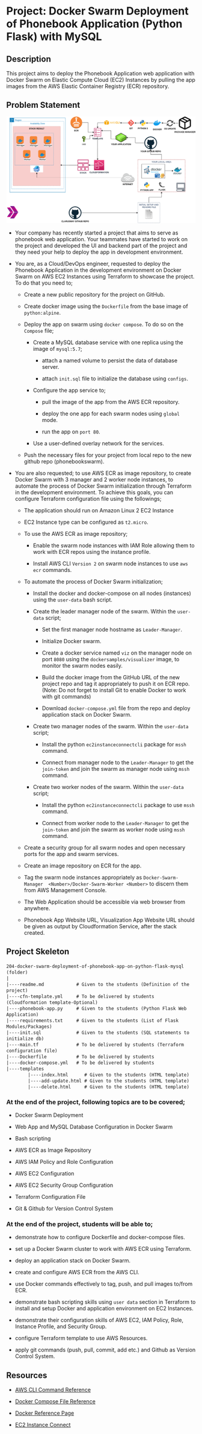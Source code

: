# Project: Docker Swarm Deployment of Phonebook Application (Python Flask) with MySQL

## Description

This project aims to deploy the Phonebook Application web application with Docker Swarm on Elastic Compute Cloud (EC2) Instances by pulling the app images from the AWS Elastic Container Registry (ECR) repository.

## Problem Statement

![Project_204](project-204.png)

- Your company has recently started a project that aims to serve as phonebook web application. Your teammates have started to work on the project and developed the UI and backend part of the project and they need your help to deploy the app in development environment.

- You are, as a Cloud/DevOps engineer, requested to deploy the Phonebook Application in the development environment on Docker Swarm on AWS EC2 Instances using Terraform to showcase the project. To do that you need to;

  - Create a new public repository for the project on GitHub.

  - Create docker image using the `Dockerfile` from the base image of `python:alpine`.

  - Deploy the app on swarm using `docker compose`. To do so on the `Compose` file;

    - Create a MySQL database service with one replica using the image of `mysql:5.7`;

      - attach a named volume to persist the data of database server.

      - attach `init.sql` file to initialize the database using `configs`.

    - Configure the app service to;

      - pull the image of the app from the AWS ECR repository.

      - deploy the one app for each swarm nodes using `global` mode.

      - run the app on `port 80`.

    - Use a user-defined overlay network for the services.

  - Push the necessary files for your project from local repo to the new github repo (phonebookswarm).

- You are also requested; to use AWS ECR as image repository, to create Docker Swarm with 3 manager and 2 worker node instances, to automate the process of Docker Swarm initialization through Terraform in the development environment. To achieve this goals, you can configure Terraform configuration file using the followings;

  - The application should run on Amazon Linux 2 EC2 Instance

  - EC2 Instance type can be configured as `t2.micro`.

  - To use the AWS ECR as image repository;

    - Enable the swarm node instances with IAM Role allowing them to work with ECR repos using the instance profile.

    - Install AWS CLI `Version 2` on swarm node instances to use `aws ecr` commands.

  - To automate the process of Docker Swarm initialization;

    - Install the docker and docker-compose on all nodes (instances) using the `user-data` bash script.

    - Create the leader manager node of the swarm. Within the `user-data` script;

      - Set the first manager node hostname as `Leader-Manager`.

      - Initialize Docker swarm.

      - Create a docker service named `viz` on the manager node on port `8080` using the `dockersamples/visualizer` image, to monitor the swarm nodes easily.

      - Build the docker image from the GitHub URL of the new project repo and tag it appropriately to push it on ECR repo. (Note: Do not forget to install Git to enable Docker to work with git commands)

      - Download `docker-compose.yml` file from the repo and deploy application stack on Docker Swarm.

    - Create two manager nodes of the swarm. Within the `user-data` script;

      - Install the python `ec2instanceconnectcli` package for `mssh` command.

      - Connect from manager node to the `Leader-Manager` to get the `join-token` and join the swarm as manager node using `mssh` command.
    
    - Create two worker nodes of the swarm. Within the `user-data` script;

      - Install the python `ec2instanceconnectcli` package to use `mssh` command.

      - Connect from worker node to the `Leader-Manager` to get the `join-token` and join the swarm as worker node using `mssh` command.

  - Create a security group for all swarm nodes and open necessary ports for the app and swarm services.

  - Create an image repository on ECR for the app.

  - Tag the swarm node instances appropriately as `Docker-Swarm-Manager  <Number>/Docker-Swarm-Worker <Number>` to discern them from AWS Management Console.

  - The Web Application should be accessible via web browser from anywhere.

  - Phonebook App Website URL, Visualization App Website URL should be given as output by Cloudformation Service, after the stack created.

## Project Skeleton

```text
204-docker-swarm-deployment-of-phonebook-app-on-python-flask-mysql (folder)
|
|----readme.md            # Given to the students (Definition of the project)
|----cfn-template.yml     # To be delivered by students (Cloudformation template-Optional)
|----phonebook-app.py     # Given to the students (Python Flask Web Application)
|----requirements.txt     # Given to the students (List of Flask Modules/Packages)
|----init.sql             # Given to the students (SQL statements to initialize db)
|----main.tf              # To be delivered by students (Terraform configuration file)
|----Dockerfile           # To be delivered by students
|----docker-compose.yml   # To be delivered by students
|----templates
        |----index.html      # Given to the students (HTML template)
        |----add-update.html # Given to the students (HTML template)
        |----delete.html     # Given to the students (HTML template)
```


### At the end of the project, following topics are to be covered;

- Docker Swarm Deployment

- Web App and MySQL Database Configuration in Docker Swarm

- Bash scripting

- AWS ECR as Image Repository

- AWS IAM Policy and Role Configuration

- AWS EC2 Configuration

- AWS EC2 Security Group Configuration

- Terraform Configuration File

- Git & Github for Version Control System

### At the end of the project, students will be able to;

- demonstrate how to configure Dockerfile and docker-compose files.

- set up a Docker Swarm cluster to work with AWS ECR using Terraform.

- deploy an application stack on Docker Swarm.

- create and configure AWS ECR from the AWS CLI.

- use Docker commands effectively to tag, push, and pull images to/from ECR.

- demonstrate bash scripting skills using `user data` section in Terraform to install and setup Docker and application environment on EC2 Instances.

- demonstrate their configuration skills of AWS EC2, IAM Policy, Role, Instance Profile, and Security Group.

- configure Terraform template to use AWS Resources.

- apply git commands (push, pull, commit, add etc.) and Github as Version Control System.

## Resources

- [AWS CLI Command Reference](https://docs.aws.amazon.com/cli/latest/index.html)

- [Docker Compose File Reference](https://docs.docker.com/compose/compose-file/)

- [Docker Reference Page](https://docs.docker.com/reference/)

- [EC2 Instance Connect](https://docs.aws.amazon.com/AWSEC2/latest/UserGuide/Connect-using-EC2-Instance-Connect.html)
